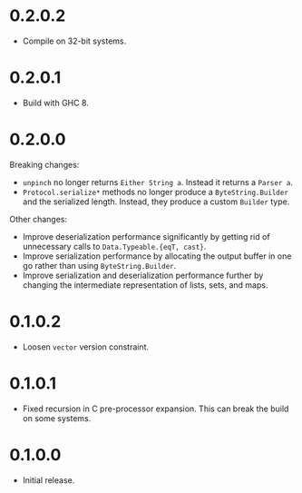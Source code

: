 0.2.0.2
=======

-   Compile on 32-bit systems.

0.2.0.1
=======

-   Build with GHC 8.

0.2.0.0
=======

Breaking changes:

-   `unpinch` no longer returns `Either String a`. Instead it returns a
    `Parser a`.
-   `Protocol.serialize*` methods no longer produce a `ByteString.Builder` and
    the serialized length. Instead, they produce a custom `Builder` type.

Other changes:

-   Improve deserialization performance significantly by getting rid of
    unnecessary calls to `Data.Typeable.{eqT, cast}`.
-   Improve serialization performance by allocating the output buffer in one go
    rather than using `ByteString.Builder`.
-   Improve serialization and deserialization performance further by changing
    the intermediate representation of lists, sets, and maps.

0.1.0.2
=======

-   Loosen `vector` version constraint.

0.1.0.1
=======

-   Fixed recursion in C pre-processor expansion. This can break the build on
    some systems.

0.1.0.0
=======

-   Initial release.

